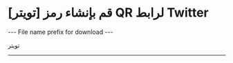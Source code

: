 <h1>[تويتر] قم بإنشاء رمز QR لرابط Twitter</h1>

--- File name prefix for download ---

تويتر

----------
